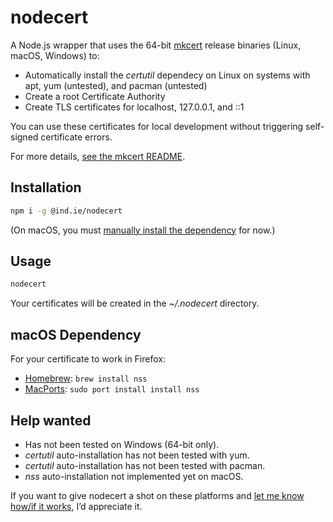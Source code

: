 # nodecert

A Node.js wrapper that uses the 64-bit [mkcert](https://github.com/FiloSottile/mkcert/) release binaries (Linux, macOS, Windows) to:

  * Automatically install the _certutil_ dependecy on Linux on systems with apt, yum (untested), and pacman (untested)
  * Create a root Certificate Authority
  * Create TLS certificates for localhost, 127.0.0.1, and ::1

You can use these certificates for local development without triggering self-signed certificate errors.

For more details, [see the mkcert README](https://github.com/FiloSottile/mkcert/blob/master/README.md).

## Installation

```sh
npm i -g @ind.ie/nodecert
```

(On macOS, you must [manually install the dependency](#macos-dependency) for now.)

## Usage

```sh
nodecert
```

Your certificates will be created in the _~/.nodecert_ directory.

## macOS Dependency

For your certificate to work in Firefox:

  * [Homebrew](https://brew.sh/): `brew install nss`
  * [MacPorts](https://www.macports.org/): `sudo port install install nss`

## Help wanted

* Has not been tested on Windows (64-bit only).
* _certutil_ auto-installation has not been tested with yum.
* _certutil_ auto-installation has not been tested with pacman.
* _nss_ auto-installation not implemented yet on macOS.

If you want to give nodecert a shot on these platforms and [let me know how/if it works](https://github.com/indie-mirror/nodecert/issues), I’d appreciate it.
